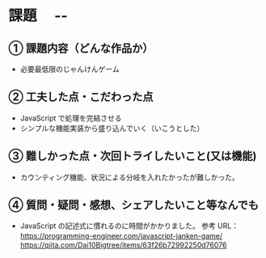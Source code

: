 # 課題　 --

## ① 課題内容（どんな作品か）

- 必要最低限のじゃんけんゲーム

## ② 工夫した点・こだわった点

- JavaScript で処理を完結させる
- シンプルな機能実装から盛り込んでいく（いこうとした）

## ③ 難しかった点・次回トライしたいこと(又は機能)

- カウンティング機能、状況による分岐を入れたかったが難しかった。

## ④ 質問・疑問・感想、シェアしたいこと等なんでも

- JavaScript の記述式に慣れるのに時間がかかりました。
  参考 URL：https://programming-engineer.com/javascript-janken-game/
  　　　　　https://qiita.com/Dai10Bigtree/items/63f26b72992250d76076
